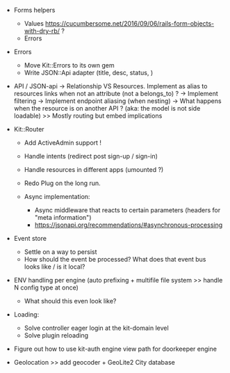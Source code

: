 - Forms helpers
  - Values https://cucumbersome.net/2016/09/06/rails-form-objects-with-dry-rb/ ?
  - Errors

- Errors
  - Move Kit::Errors to its own gem
  - Write JSON::Api adapter (title, desc, status, )

- API / JSON-api
  -> Relationship VS Resources. Implement as alias to resources links when not an attribute (not a belongs_to) ?
  -> Implement filtering
  -> Implement endpoint aliasing (when nesting)
  -> What happens when the resource is on another API ? (aka: the model is not side loadable) >> Mostly routing but embed implications

- Kit::Router
  - Add ActiveAdmin support !
  - Handle intents (redirect post sign-up / sign-in)
  - Handle resources in different apps (umounted ?)
  - Redo Plug on the long run.

  - Async implementation:
    - Async middleware that reacts to certain parameters (headers for "meta information")
    - https://jsonapi.org/recommendations/#asynchronous-processing

- Event store
  - Settle on a way to persist
  - How should the event be processed? What does that event bus looks like / is it local?

- ENV handling per engine (auto prefixing + multifile file system >> handle N config type at once)
  - What should this even look like?

- Loading:
  - Solve controller eager login at the kit-domain level
  - Solve plugin reloading

- Figure out how to use kit-auth engine view path for doorkeeper engine

- Geolocation >> add geocoder + GeoLite2 City database